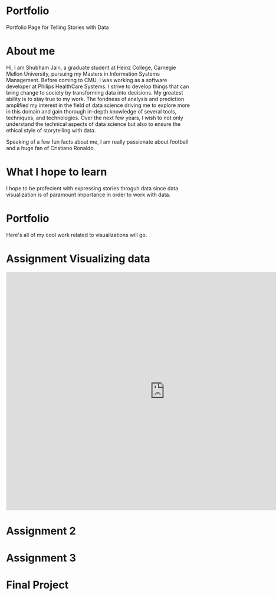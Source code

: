 # Portfolio
Portfolio Page for Telling Stories with Data

# About me
Hi, I am Shubham Jain, a graduate student at Heinz College, Carnegie Mellon University, pursuing my Masters in Information Systems Management. Before coming to CMU, I was working as a software developer at Philips HealthCare Systems. I strive to develop things that can bring change to society by transforming data into decisions. My greatest ability is to stay true to my work. The fondness of analysis and prediction amplified my interest in the field of data science driving me to explore more in this domain and gain thorough in-depth knowledge of several tools, techniques, and technologies. Over the next few years, I wish to not only understand the technical aspects of data science but also to ensure the ethical style of storytelling with data.

Speaking of a few fun facts about me, I am really passionate about football and a huge fan of Cristiano Ronaldo.

# What I hope to learn
I hope to be profecient with expressing stories throguh data since data visualization is of paramount importance in order to work with data.

# Portfolio
Here's all of my cool work related to visualizations will go. 

# Assignment Visualizing data
<iframe src="https://data.oecd.org/chart/6vtB" width="860" height="645" style="border: 0" mozallowfullscreen="true" webkitallowfullscreen="true" allowfullscreen="true"><a href="https://data.oecd.org/chart/6vtB" target="_blank">OECD Chart: General government debt, Total, % of GDP, Annual, 2018</a></iframe>

# Assignment 2

# Assignment 3

# Final Project
